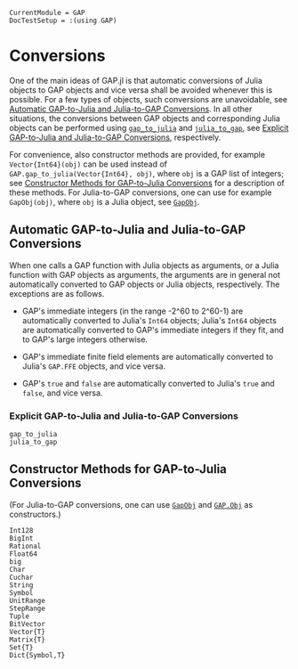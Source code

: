 ```@meta
CurrentModule = GAP
DocTestSetup = :(using GAP)
```

# Conversions

One of the main ideas of GAP.jl is that automatic conversions of Julia objects
to GAP objects and vice versa shall be avoided whenever this is possible.
For a few types of objects, such conversions are unavoidable,
see [Automatic GAP-to-Julia and Julia-to-GAP Conversions](@ref).
In all other situations,
the conversions between GAP objects and corresponding Julia objects
can be performed using [`gap_to_julia`](@ref) and [`julia_to_gap`](@ref),
see [Explicit GAP-to-Julia and Julia-to-GAP Conversions](@ref), respectively.

For convenience, also constructor methods are provided,
for example `Vector{Int64}(obj)` can be used instead of
`GAP.gap_to_julia(Vector{Int64}, obj)`, where `obj` is a GAP list of
integers;
see [Constructor Methods for GAP-to-Julia Conversions](@ref)
for a description of these methods.
For Julia-to-GAP conversions, one can use for example `GapObj(obj)`,
where `obj` is a Julia object, see [`GapObj`](@ref).

## Automatic GAP-to-Julia and Julia-to-GAP Conversions

When one calls a GAP function with Julia objects as arguments,
or a Julia function with GAP objects as arguments,
the arguments are in general not automatically converted to GAP objects
or Julia objects, respectively.
The exceptions are as follows.

- GAP's immediate integers (in the range -2^60 to 2^60-1)
  are automatically converted to Julia's `Int64` objects;
  Julia's `Int64` objects are automatically converted to GAP's immediate
  integers if they fit, and to GAP's large integers otherwise.

- GAP's immediate finite field elements
  are automatically converted to Julia's `GAP.FFE` objects, and vice versa.

- GAP's `true` and `false`
  are automatically converted to Julia's `true` and `false`, and vice versa.

### Explicit GAP-to-Julia and Julia-to-GAP Conversions

```@docs
gap_to_julia
julia_to_gap
```

## Constructor Methods for GAP-to-Julia Conversions

(For Julia-to-GAP conversions,
one can use [`GapObj`](@ref) and [`GAP.Obj`](@ref) as constructors.)

```@docs
Int128
BigInt
Rational
Float64
big
Char
Cuchar
String
Symbol
UnitRange
StepRange
Tuple
BitVector
Vector{T}
Matrix{T}
Set{T}
Dict{Symbol,T}
```
